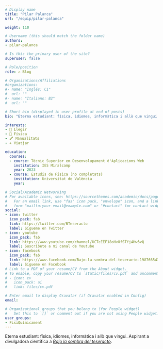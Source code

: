 ```yaml
---
# Display name
title: "Pilar Palanca"
url: "/equip/pilar-palanca"

weight: 110

# Username (this should match the folder name)
authors:
- pilar-palanca

# Is this the primary user of the site?
superuser: false

# Role/position
role: ✍️ Blog

# Organizations/Affiliations
#organizations:
#- name: "Inglés: C1"
#  url: ""
#- name: "Italiano: B2"
#  url: ""  

# Short bio (displayed in user profile at end of posts)
bio: "Eterna estudiant: física, idiomes, informàtica i allò que vingui. Aspirant a divulgadora científica a [*Bajo la sombra del teseracto*](https://twitter.com/BTeseracto)."

interests:
- 📖 Llegir
- 🧲 Física
- 🖍️ Manualitats
- ✈️ Viatjar

education:
  courses:
  - course: Tècnic Superior en Desenvolupament d'Aplicacions Web
    institution: IES Miralcamp
    year: 2023
  - course: Estudis de Física (no completats)
    institution: Universitat de València
    year:

# Social/Academic Networking
# For available icons, see: https://sourcethemes.com/academic/docs/page-builder/#icons
#   For an email link, use "fas" icon pack, "envelope" icon, and a link in the
#   form "mailto:your-email@example.com" or "#contact" for contact widget.
social:
- icon: twitter
  icon_pack: fab
  link: https://twitter.com/BTeseracto
  label: Sígueme en Twitter
- icon: youtube
  icon_pack: fab
  link: https://www.youtube.com/channel/UCTcEEF18oHvUfSTfj4Hw3vQ
  label: Suscríbete a mi canal de Youtube
- icon: facebook
  icon_pack: fab
  link: https://www.facebook.com/Bajo-la-sombra-del-teseracto-1987665438194990/
  label: Sígueme en Facebook
# Link to a PDF of your resume/CV from the About widget.
# To enable, copy your resume/CV to `static/files/cv.pdf` and uncomment the lines below.
# - icon: cv
#   icon_pack: ai
#   link: files/cv.pdf

# Enter email to display Gravatar (if Gravatar enabled in Config)
email:

# Organizational groups that you belong to (for People widget)
#   Set this to `[]` or comment out if you are not using People widget.
user_groups:
- FisiQuímicament
---
```


Eterna estudiant: física, idiomes, informàtica i allò que vingui. Aspirant a divulgadora científica a [*Bajo la sombra del teseracto*](https://twitter.com/BTeseracto).